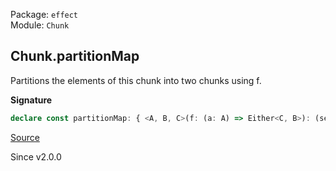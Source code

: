 Package: `effect`<br />
Module: `Chunk`<br />

## Chunk.partitionMap

Partitions the elements of this chunk into two chunks using f.

**Signature**

```ts
declare const partitionMap: { <A, B, C>(f: (a: A) => Either<C, B>): (self: Chunk<A>) => [left: Chunk<B>, right: Chunk<C>]; <A, B, C>(self: Chunk<A>, f: (a: A) => Either<C, B>): [left: Chunk<B>, right: Chunk<C>]; }
```

[Source](https://github.com/Effect-TS/effect/tree/main/packages/effect/src/Chunk.ts#L991)

Since v2.0.0